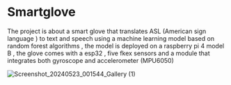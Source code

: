 # Smartglove
The project is about a smart glove that translates ASL (American sign language ) to text and speech using a machine learning model based on random forest algorithms , the model is deployed on a raspberry pi 4 model B  , the glove comes with a esp32 , five fkex sensors and a module that integrates both gyroscope and accelerometer (MPU6050) 

![Screenshot_20240523_001544_Gallery (1)](https://github.com/heyitsmeyo/Smartglove/assets/140254531/9e024574-e65a-4bb0-b723-5a575ae7da95)
